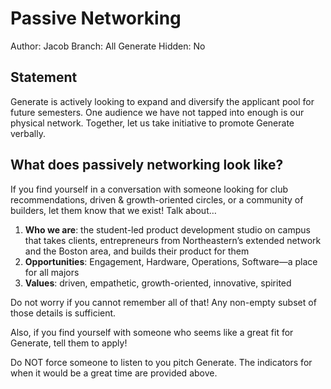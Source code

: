 # Passive Networking

Author: Jacob
Branch: All Generate
Hidden: No

## **Statement**

Generate is actively looking to expand and diversify the applicant pool for future semesters. One audience we have not tapped into enough is our physical network. Together, let us take initiative to promote Generate verbally.

## **What does passively networking look like?**

If you find yourself in a conversation with someone looking for club recommendations, driven & growth-oriented circles, or a community of builders, let them know that we exist! Talk about…

1. **Who we are**: the student-led product development studio on campus that takes clients, entrepreneurs from Northeastern’s extended network and the Boston area, and builds their product for them
2. **Opportunities**: Engagement, Hardware, Operations, Software—a place for all majors
3. **Values**: driven, empathetic, growth-oriented, innovative, spirited

Do not worry if you cannot remember all of that! Any non-empty subset of those details is sufficient.

Also, if you find yourself with someone who seems like a great fit for Generate, tell them to apply!

Do NOT force someone to listen to you pitch Generate. The indicators for when it would be a great time are provided above.
